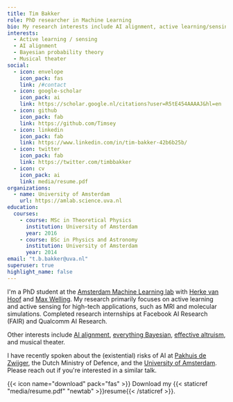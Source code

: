 ```yaml
---
title: Tim Bakker
role: PhD researcher in Machine Learning
bio: My research interests include AI alignment, active learning/sensing, reinforcement learning, ML for simulations, and everything Bayesian.
interests: 
  - Active learning / sensing
  - AI alignment
  - Bayesian probability theory
  - Musical theater
social:
  - icon: envelope
    icon_pack: fas
    link: /#contact
  - icon: google-scholar
    icon_pack: ai
    link: https://scholar.google.nl/citations?user=R5tE454AAAAJ&hl=en
  - icon: github
    icon_pack: fab
    link: https://github.com/Timsey
  - icon: linkedin
    icon_pack: fab
    link: https://www.linkedin.com/in/tim-bakker-42b6b25b/
  - icon: twitter
    icon_pack: fab
    link: https://twitter.com/timbbakker
  - icon: cv
    icon_pack: ai
    link: media/resume.pdf
organizations:
  - name: University of Amsterdam
    url: https://amlab.science.uva.nl
education:
  courses:
    - course: MSc in Theoretical Physics
      institution: University of Amsterdam
      year: 2016
    - course: BSc in Physics and Astronomy
      institution: University of Amsterdam
      year: 2014
email: "t.b.bakker@uva.nl"
superuser: true
highlight_name: false
---
```

I'm a PhD student at the [Amsterdam Machine Learning lab](https://amlab.science.uva.nl) with [Herke van Hoof](https://staff.fnwi.uva.nl/h.c.vanhoof/homepage/) and [Max Welling](https://staff.fnwi.uva.nl/m.welling/). My research primarily focuses on active learning and active sensing for high-tech applications, such as MRI and molecular simulations. Completed research internships at Facebook AI Research (FAIR) and Qualcomm AI Research.

Other interests include [AI alignment](https://www.tbbakker.nl/post/2023_05_alignment/), [everything Bayesian](https://www.tbbakker.nl/post/2021_03_bayes_commentary/), [effective altruism](https://www.effectivealtruism.org/), and musical theater.

I have recently spoken about the (existential) risks of AI at [Pakhuis de Zwijger](https://dezwijger.nl/programma/existential-risks-of-artificial-intelligence), the Dutch Ministry of Defence, and the [University of Amsterdam](https://aisafetyamsterdam.com/panel-discussion-on-ai-safety). Please reach out if you're interested in a similar talk.

{{< icon name="download" pack="fas" >}} Download my {{< staticref "media/resume.pdf" "newtab" >}}resume{{< /staticref >}}.
